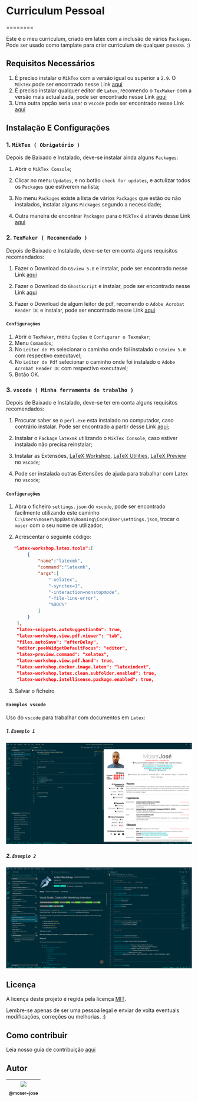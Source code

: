 # Curriculum Pessoal

========

Este é o meu curriculum, criado em latex com a inclusão de vários ``Packages``. Pode ser usado como tamplate para criar curriculum de qualquer pessoa. :)

## Requisitos Necessários

1. É preciso instalar o `MikTex` com a versão igual ou superior a `2.9`. O `MikTex` pode ser encontrado nesse Link [aqui]( https://miktex.org/download)
2. É preciso instalar qualquer editor de `Latex`, recomendo o ``TexMaker`` com a versão mais actualizada, pode ser encontrado nesse Link [aqui](https://www.xm1math.net/texmaker/download.html)
3. Uma outra opção seria usar o ``vscode`` pode ser encontrado nesse Link [aqui](https://code.visualstudio.com/)


## Instalação E Configurações

### 1. `MikTex ( Obrigatório )`

 Depois de Baixado e Instalado, deve-se instalar ainda alguns ``Packages``:
 1. Abrir o ``MikTex Console``; 

 2. Clicar no menu ``Updates``, e no botão ``check for updates``, e actulizar todos os ``Packages`` que estiverem na lista;
 
 3. No menu ``Packages`` existe a lista de vários ``Packages`` que estão ou não instalados, instalar alguns ``Packages`` segundo a necessidade;

 4. Outra maneira de encontrar ``Packages`` para o `MikTex` é através desse Link [aqui](https://ctan.org/pkg)

### 2. `TexMaker ( Recomendado )`

  Depois de Baixado e Instalado, deve-se ter em conta alguns requisitos recomendados:

  1. Fazer o Download do ``GSview 5.0`` e instalar, pode ser encontrado nesse Link [aqui](http://www.ghostgum.com.au/software/gsview.htm)

  2. Fazer o Download do ``Ghostscript`` e instalar, pode ser encontrado nesse Link [aqui](https://www.ghostscript.com/download/gsdnld.html)

  3. Fazer o Download de algum leitor de pdf, recomendo o ``Adobe Acrobat Reader DC`` e instalar, pode ser encontrado nesse Link [aqui](https://get.adobe.com/br/reader/)

 #### `Configurações`

 1. Abrir o `TexMaker`, menu `Opções` e `Configurar o Texmaker`; 
 2. Menu ``Comandos``;
 3. No ``Leitor de PS`` selecionar o caminho onde foi instalado o ``GSview 5.0`` com respectivo executavel;
 4. No ``Leitor de Pdf`` selecionar o caminho onde foi instalado o ``Adobe Acrobat Reader DC`` com respectivo executavel;
 5. Botão OK.

### 3. `vscode ( Minha ferramenta de trabalho )`

Depois de Baixado e Instalado, deve-se ter em conta alguns requisitos recomendados:

1. Procurar saber se o ``perl.exe`` esta instalado no computador, caso contrário instalar. Pode ser encontrado a partir desse Link [aqui](http://strawberryperl.com/);

2. Instalar o ``Package`` `latexmk` utilizando o ``MikTex Console``, caso estiver instalado não precisa reinstalar;

1. Instalar as Extensões, [LaTeX Workshop](https://github.com/James-Yu/LaTeX-Workshop/wiki/Installp), [LaTeX Utilities](https://github.com/tecosaur/LaTeX-Utilities), [LaTeX Preview](https://github.com/ajshort/vscode-latex-preview) no `vscode`;

2. Pode ser instalada outras Extensões de ajuda para trabalhar com Latex no `vscode`;

 #### `Configurações`

1. Abra o ficheiro `settings.json` do `vscode`, pode ser encontrado facilmente utilizando este caminho ` C:\Users\moser\AppData\Roaming\Code\User\settings.json`, trocar o `moser` com o seu nome de utilizador;

2. Acrescentar o  seguinte código:
```json
   "latex-workshop.latex.tools":[
        {
            "name":"latexmk",
            "command":"latexmk",
            "args":[
                "-xelatex",
                "-synctex=1",
                "-interaction=nonstopmode",
                "-file-line-error",
                "%DOC%"
            ]
        }
    ],
    "latex-snippets.autoSuggestionOn": true,
    "latex-workshop.view.pdf.viewer": "tab",
    "files.autoSave": "afterDelay",
    "editor.peekWidgetDefaultFocus": "editor",
    "latex-preview.command": "xelatex",
    "latex-workshop.view.pdf.hand": true,
    "latex-workshop.docker.image.latex": "latexindent",
    "latex-workshop.latex.clean.subfolder.enabled": true,
    "latex-workshop.intellisense.package.enabled": true,
```

3. Salvar o ficheiro

#### ``Exemplos vscode``

Uso do `vscode` para trabalhar com documentos em ``Latex``:

##### 1. ``Exemplo 1``

![exemplo1](img/exemplo1.png)

##### 2. ``Exemplo 2``

![exemplo1](img/exemplo2.png)

## Licença

A licença deste projeto é regida pela licença [MIT](/LICENSE.md).

Lembre-se apenas de ser uma pessoa legal e enviar de volta eventuais modificações, correções ou melhorias. :)

## Como contribuir

Leia nosso guia de contribuição [aqui](CONTRIBUTING.md)

## Autor

| [<img src="https://avatars0.githubusercontent.com/u/8234620?" width="115"><br><sub>@moser-jose</sub>](https://github.com/moser-jose) |
| :---: |
